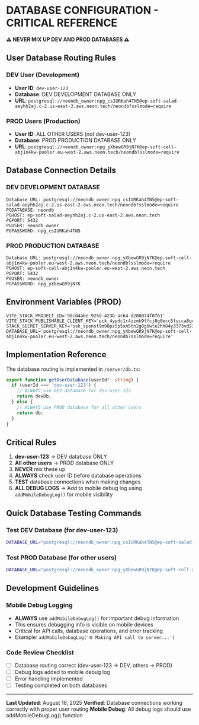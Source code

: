 # DATABASE CONFIGURATION - CRITICAL REFERENCE

**⚠️ NEVER MIX UP DEV AND PROD DATABASES ⚠️**

## User Database Routing Rules

### DEV User (Development)
- **User ID**: `dev-user-123`
- **Database**: DEV DEVELOPMENT DATABASE ONLY
- **URL**: `postgresql://neondb_owner:npg_csIURKah4TN5@ep-soft-salad-aeyhh2aj.c-2.us-east-2.aws.neon.tech/neondb?sslmode=require`

### PROD Users (Production)
- **User ID**: ALL OTHER USERS (not dev-user-123)
- **Database**: PROD PRODUCTION DATABASE ONLY
- **URL**: `postgresql://neondb_owner:npg_yXbewGR9jN7K@ep-soft-cell-abj1n4kw-pooler.eu-west-2.aws.neon.tech/neondb?sslmode=require`

## Database Connection Details

### DEV DEVELOPMENT DATABASE
```
Database_URL: postgresql://neondb_owner:npg_csIURKah4TN5@ep-soft-salad-aeyhh2aj.c-2.us-east-2.aws.neon.tech/neondb?sslmode=require
PGDATABASE: neondb
PGHOST: ep-soft-salad-aeyhh2aj.c-2.us-east-2.aws.neon.tech
PGPORT: 5432
PGUSER: neondb_owner
PGPASSWORD: npg_csIURKah4TN5
```

### PROD PRODUCTION DATABASE
```
Database_URL: postgresql://neondb_owner:npg_yXbewGR9jN7K@ep-soft-cell-abj1n4kw-pooler.eu-west-2.aws.neon.tech/neondb?sslmode=require
PGHOST: ep-soft-cell-abj1n4kw-pooler.eu-west-2.aws.neon.tech
PGPORT: 5432
PGUSER: neondb_owner
PGPASSWORD: npg_yXbewGR9jN7K
```

## Environment Variables (PROD)
```
VITE_STACK_PROJECT_ID='9dcd4abe-925d-423b-ac64-d208074f0f61'
VITE_STACK_PUBLISHABLE_CLIENT_KEY='pck_4ypdc1r4zzmk9ffcj8g0ecc5fycca8qctwymdz0tc65xg'
STACK_SECRET_SERVER_KEY='ssk_spenst9m98pz5p5xm5tn2g8g8wte2hh84y3373vd23jrr'
DATABASE_URL='postgresql://neondb_owner:npg_yXbewGR9jN7K@ep-soft-cell-abj1n4kw-pooler.eu-west-2.aws.neon.tech/neondb?sslmode=require'
```

## Implementation Reference

The database routing is implemented in `/server/db.ts`:

```typescript
export function getUserDatabase(userId?: string) {
  if (userId === 'dev-user-123') {
    // ALWAYS use DEV database for dev-user-123
    return devDb;
  } else {
    // ALWAYS use PROD database for all other users
    return db;
  }
}
```

## Critical Rules

1. **dev-user-123** → DEV database ONLY
2. **All other users** → PROD database ONLY
3. **NEVER** mix these up
4. **ALWAYS** check user ID before database operations
5. **TEST** database connections when making changes
6. **ALL DEBUG LOGS** → Add to mobile debug log using `addMobileDebugLog()` for mobile visibility

## Quick Database Testing Commands

### Test DEV Database (for dev-user-123)
```bash
DATABASE_URL="postgresql://neondb_owner:npg_csIURKah4TN5@ep-soft-salad-aeyhh2aj.c-2.us-east-2.aws.neon.tech/neondb?sslmode=require" psql $DATABASE_URL -c "SELECT COUNT(*) FROM accounts WHERE user_id = 'dev-user-123';"
```

### Test PROD Database (for other users)
```bash
DATABASE_URL="postgresql://neondb_owner:npg_yXbewGR9jN7K@ep-soft-cell-abj1n4kw-pooler.eu-west-2.aws.neon.tech/neondb?sslmode=require" psql $DATABASE_URL -c "SELECT COUNT(*) FROM accounts WHERE user_id != 'dev-user-123';"
```

## Development Guidelines

### Mobile Debug Logging
- **ALWAYS** use `addMobileDebugLog()` for important debug information
- This ensures debugging info is visible on mobile devices
- Critical for API calls, database operations, and error tracking
- Example: `addMobileDebugLog('🌐 Making API call to server...')`

### Code Review Checklist
- [ ] Database routing correct (dev-user-123 → DEV, others → PROD)
- [ ] Debug logs added to mobile debug log
- [ ] Error handling implemented
- [ ] Testing completed on both databases

---
**Last Updated**: August 16, 2025
**Verified**: Database connections working correctly with proper user routing
**Mobile Debug**: All debug logs should use addMobileDebugLog() function